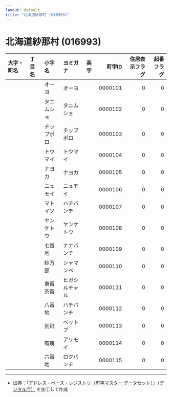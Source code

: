 ```yaml
---
layout: default
title: "北海道紗那村 (016993)"
---
```


# 北海道紗那村 (016993)

| 大字・町名 | 丁目名 | 小字名 | ヨミガナ | 英字 | 町字ID | 住居表示フラグ | 起番フラグ |
|:--------|:------|:------|:-----------------|:---------------------|--------:|----------:|--------:|
|  |  | オーヨ | オーヨ |  | 0000101 | 0 | 0 |
|  |  | タニムショ | タニムショ |  | 0000102 | 0 | 0 |
|  |  | チップポロ | チップポロ |  | 0000103 | 0 | 0 |
|  |  | トウマイ | トウマイ |  | 0000104 | 0 | 0 |
|  |  | ナヨカ | ナヨカ |  | 0000105 | 0 | 0 |
|  |  | ニュモイ | ニュモイ |  | 0000106 | 0 | 0 |
|  |  | マトイソ | ハチバンチ |  | 0000107 | 0 | 0 |
|  |  | ヤンケトウ | ヤンケトウ |  | 0000108 | 0 | 0 |
|  |  | 七番地 | ナナバンチ |  | 0000109 | 0 | 0 |
|  |  | 紗万部 | シャマンベ |  | 0000110 | 0 | 0 |
|  |  | 東留茶留 | ヒガシルチャル |  | 0000111 | 0 | 0 |
|  |  | 八番地 | ハチバンチ |  | 0000112 | 0 | 0 |
|  |  | 別飛 | ベットブ |  | 0000113 | 0 | 0 |
|  |  | 有萌 | アリモイ |  | 0000114 | 0 | 0 |
|  |  | 六番地 | ロクバンチ |  | 0000115 | 0 | 0 |

---

- 出典：[「アドレス・ベース・レジストリ（町字マスター データセット）』（デジタル庁）](https://www.digital.go.jp/policies/base_registry_address/) を加工して作成